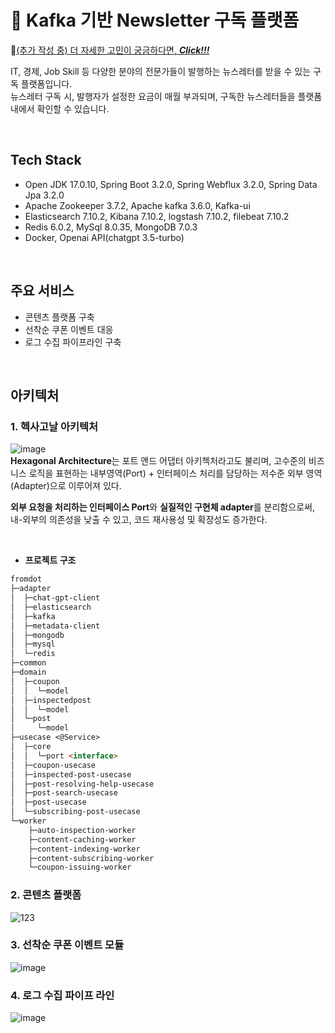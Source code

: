 # 📰 Kafka 기반 Newsletter 구독 플랫폼
🔗[(추가 작성 중) 더 자세한 고민이 궁금하다면, ***Click!!!***](https://iamheaming.notion.site/from-f60fba4d0ebc49b98801a21e18fb22ae) 

IT, 경제, Job Skill 등 다양한 분야의 전문가들이 발행하는 뉴스레터를 받을 수 있는 구독 플랫폼입니다. <br/>
뉴스레터 구독 시, 발행자가 설정한 요금이 매월 부과되며, 구독한 뉴스레터들을 플랫폼 내에서 확인할 수 있습니다. 

<br/>

## Tech Stack
- Open JDK 17.0.10, Spring Boot 3.2.0, Spring Webflux 3.2.0, Spring Data Jpa 3.2.0
- Apache Zookeeper 3.7.2, Apache kafka 3.6.0, Kafka-ui
- Elasticsearch 7.10.2, Kibana 7.10.2, logstash 7.10.2, filebeat 7.10.2
- Redis 6.0.2, MySql 8.0.35, MongoDB 7.0.3
- Docker, Openai API(chatgpt 3.5-turbo)

<br/>

## 주요 서비스
- 콘텐츠 플랫폼 구축
- 선착순 쿠폰 이벤트 대응
- 로그 수집 파이프라인 구축

<br/>

## 아키텍처

### 1. 헥사고날 아키텍처
![image](https://github.com/user-attachments/assets/7acce95d-c559-414e-aadb-ee70e397f826)
<br/>
**Hexagonal Architecture**는 포트 앤드 어댑터 아키첵처라고도 불리며, 고수준의 비즈니스 로직을 표현하는 내부영역(Port) + 인터페이스 처리를 담당하는 저수준 외부 영역(Adapter)으로 이루어져 있다. 

**외부 요청을 처리하는 인터페이스 Port**와 **실질적인 구현체 adapter**를 분리함으로써, 내-외부의 의존성을 낮출 수 있고, 코드 재사용성 및 확장성도 증가한다.

<br/>

- **프로젝트 구조**

```markdown
fromdot
├─adapter
│  ├─chat-gpt-client
│  ├─elasticsearch
│  ├─kafka
│  ├─metadata-client
│  ├─mongodb
│  ├─mysql
│  └─redis
├─common
├─domain
│  ├─coupon
│  │  └─model
│  ├─inspectedpost
│  │  └─model
│  └─post
│     └─model
├─usecase <@Service>
│  ├─core
│  │  └─port <interface> 
│  ├─coupon-usecase 
│  ├─inspected-post-usecase
│  ├─post-resolving-help-usecase
│  ├─post-search-usecase
│  ├─post-usecase
│  └─subscribing-post-usecase
└─worker
    ├─auto-inspection-worker
    ├─content-caching-worker
    ├─content-indexing-worker
    ├─content-subscribing-worker
    └─coupon-issuing-worker
```
### 2. 콘텐츠 플랫폼
![123](https://github.com/user-attachments/assets/0083c653-9777-4fa9-a1a4-0f1de46443d6)



### 3. 선착순 쿠폰 이벤트 모듈
![image](https://github.com/user-attachments/assets/c1d9bfcd-a240-408c-bb18-5f14439687d6)


### 4. 로그 수집 파이프 라인
![image](https://github.com/user-attachments/assets/e1c599d1-79c3-4cc5-afde-05d7de6a533d)

